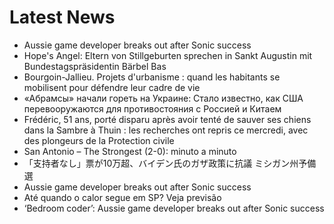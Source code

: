 # Latest News
-  Aussie game developer breaks out after Sonic success
-  Hope's Angel: Eltern von Stillgeburten sprechen in Sankt Augustin mit Bundestagspräsidentin Bärbel Bas
-  Bourgoin-Jallieu. Projets d'urbanisme : quand les habitants se mobilisent pour défendre leur cadre de vie
-  «Абрамсы» начали гореть на Украине: Стало известно, как США перевооружаются для противостояния с Россией и Китаем
-  Frédéric, 51 ans, porté disparu après avoir tenté de sauver ses chiens dans la Sambre à Thuin : les recherches ont repris ce mercredi, avec des plongeurs de la Protection civile
-  San Antonio – The Strongest (2-0): minuto a minuto
-  「支持者なし」票が10万超、バイデン氏のガザ政策に抗議 ミシガン州予備選
-  Aussie game developer breaks out after Sonic success
-  Até quando o calor segue em SP? Veja previsão
-  ‘Bedroom coder’: Aussie game developer breaks out after Sonic success
